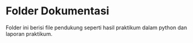 # Folder Dokumentasi
Folder ini berisi file pendukung seperti hasil praktikum dalam python dan laporan praktikum.
